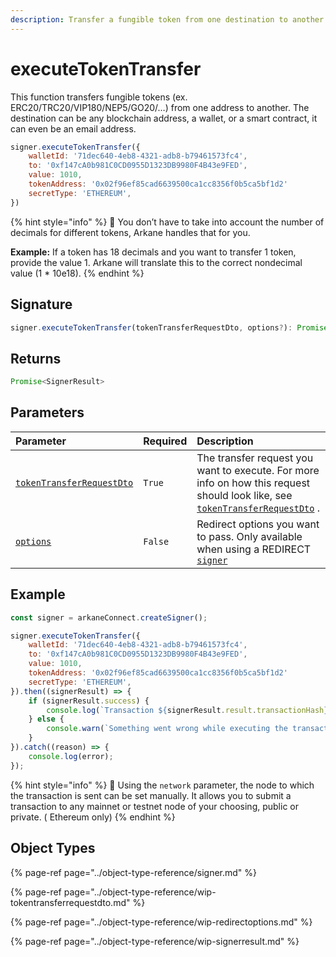 ```yaml
---
description: Transfer a fungible token from one destination to another
---
```


# executeTokenTransfer

This function transfers fungible tokens \(ex. ERC20/TRC20/VIP180/NEP5/GO20/…​\) from one address to another. The destination can be any blockchain address, a wallet, or a smart contract, it can even be an email address.

```javascript
signer.executeTokenTransfer({
    walletId: '71dec640-4eb8-4321-adb8-b79461573fc4',
    to: '0xf147cA0b981C0CD0955D1323DB9980F4B43e9FED',
    value: 1010,
    tokenAddress: '0x02f96ef85cad6639500ca1cc8356f0b5ca5bf1d2'
    secretType: 'ETHEREUM',
})
```

{% hint style="info" %}
🧙 You don’t have to take into account the number of decimals for different tokens, Arkane handles that for you.

**Example:** If a token has 18 decimals and you want to transfer 1 token, provide the value 1. Arkane will translate this to the correct nondecimal value \(1 \* 10e18\). 
{% endhint %}

## Signature

```javascript
signer.executeTokenTransfer(tokenTransferRequestDto, options?): Promise<SignerResult>
```

## Returns

```javascript
Promise<SignerResult>
```

## Parameters

| Parameter | Required | Description |
| :--- | :--- | :--- |
| [`tokenTransferRequestDto`](../object-type-reference/wip-tokentransferrequestdto.md) | `True` | The transfer request you want to execute. For more info on how this request should look like, see [`tokenTransferRequestDto`](../object-type-reference/wip-tokentransferrequestdto.md) . |
| [`options`](../object-type-reference/wip-redirectoptions.md) | `False` | Redirect options you want to pass. Only available when using a REDIRECT [`signer`](createsigner.md#parameters) |

## Example

```javascript
const signer = arkaneConnect.createSigner();

signer.executeTokenTransfer({
    walletId: '71dec640-4eb8-4321-adb8-b79461573fc4',
    to: '0xf147cA0b981C0CD0955D1323DB9980F4B43e9FED',
    value: 1010,
    tokenAddress: '0x02f96ef85cad6639500ca1cc8356f0b5ca5bf1d2'
    secretType: 'ETHEREUM',
}).then((signerResult) => {
    if (signerResult.success) {
        console.log(`Transaction ${signerResult.result.transactionHash} has been successfully executed!`);
    } else {
        console.warn(`Something went wrong while executing the transaction`);
    }
}).catch((reason) => {
    console.log(error);
});
```

{% hint style="info" %}
🧙 Using the `network` parameter, the node to which the transaction is sent can be set manually.  It allows you to submit a transaction to any mainnet or testnet node of your choosing, public or private. \( Ethereum only\)
{% endhint %}

## Object Types

{% page-ref page="../object-type-reference/signer.md" %}

{% page-ref page="../object-type-reference/wip-tokentransferrequestdto.md" %}

{% page-ref page="../object-type-reference/wip-redirectoptions.md" %}

{% page-ref page="../object-type-reference/wip-signerresult.md" %}



